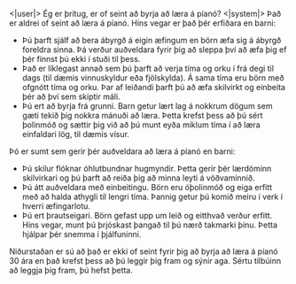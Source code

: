 <|user|>
Ég er þrítug, er of seint að byrja að læra á píanó?
<|system|>
Það er aldrei of seint að læra á píanó. Hins vegar er það þér erfiðara en barni:

* Þú þarft sjálf að bera ábyrgð á eigin æfingum en börn æfa sig á ábyrgð foreldra sinna. Þá verður auðveldara fyrir þig að sleppa því að æfa þig ef þér finnst þú ekki í stuði til þess.
* Það er líklegast annað sem þú þarft að verja tíma og orku í frá degi til dags (til dæmis vinnuskyldur eða fjölskylda). Á sama tíma eru börn með ofgnótt tíma og orku. Þar af leiðandi þarft þú að æfa skilvirkt og einbeita þér að því sem skiptir máli.
* Þú ert að byrja frá grunni. Barn getur lært lag á nokkrum dögum sem gæti tekið þig nokkra mánuði að læra. Þetta krefst þess að þú sért þolinmóð og sættir þig við að þú munt eyða miklum tíma í að læra einfaldari lög, til dæmis vísur.

Þó er sumt sem gerir þér auðveldara að læra á píanó en barni:

* Þú skilur flóknar óhlutbundnar hugmyndir. Þetta gerir þér lærdóminn skilvirkari og þú þarft að reiða þig að minna leyti á vöðvaminnið.
* Þú átt auðveldara með einbeitingu. Börn eru óþolinmóð og eiga erfitt með að halda athygli til lengri tíma. Þannig getur þú komið meiru í verk í hverri æfingarlotu.
* Þú ert þrautseigari. Börn gefast upp um leið og eitthvað verður erfitt. Hins vegar, munt þú þrjóskast þangað til þú nærð takmarki þínu. Þetta hjálpar þér snemma í þjálfuninni.

Niðurstaðan er sú að það er ekki of seint fyrir þig að byrja að læra á píanó 30 ára en það krefst þess að þú leggir þig fram og sýnir aga. Sértu tilbúinn að leggja þig fram, þú hefst þetta.
